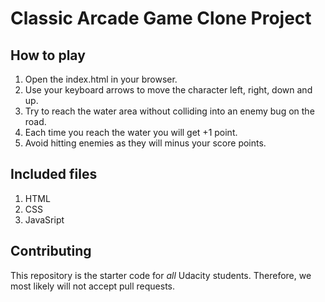 # Classic Arcade Game Clone Project


## How to play
1. Open the index.html in your browser.
2. Use your keyboard arrows to move the character left, right, down and up.
3. Try to reach the water area without colliding into an enemy bug on the road.
4. Each time you reach the water you will get +1 point.
5. Avoid hitting enemies as they will minus your score points.

## Included files
1. HTML
2. CSS
3. JavaSript

## Contributing

This repository is the starter code for _all_ Udacity students. Therefore, we most likely will not accept pull requests.
